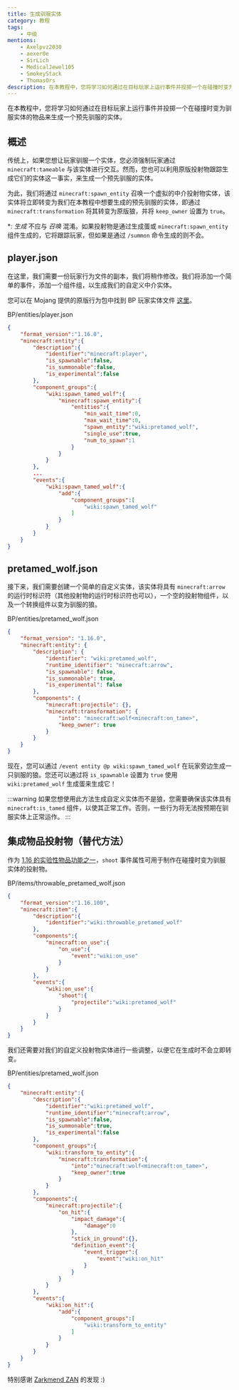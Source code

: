 ```yaml
---
title: 生成驯服实体
category: 教程
tags:
    - 中级
mentions:
    - Axelpvz2030
    - aexer0e
    - SirLich
    - MedicalJewel105
    - SmokeyStack
    - ThomasOrs
description: 在本教程中，您将学习如何通过在目标玩家上运行事件并投掷一个在碰撞时变为驯服实体的物品来生成一个预先驯服的实体。
---
```


在本教程中，您将学习如何通过在目标玩家上运行事件并投掷一个在碰撞时变为驯服实体的物品来生成一个预先驯服的实体。

## 概述

传统上，如果您想让玩家驯服一个实体，您必须强制玩家通过 `minecraft:tameable` 与该实体进行交互。然而，您也可以利用原版投射物跟踪生成它们的实体这一事实，来生成一个预先驯服的实体。

为此，我们将通过 `minecraft:spawn_entity` 召唤一个虚拟的中介投射物实体，该实体将立即转变为我们在本教程中想要生成的预先驯服的实体，即通过 `minecraft:transformation` 将其转变为原版狼，并将 `keep_owner` 设置为 `true`。

\*: _生成_ 不应与 _召唤_ 混淆。如果投射物是通过生成蛋或 `minecraft:spawn_entity` 组件生成的，它将跟踪玩家，但如果是通过 `/summon` 命令生成的则不会。

## player.json

在这里，我们需要一份玩家行为文件的副本，我们将稍作修改。我们将添加一个简单的事件，添加一个组件组，以生成我们的自定义中介实体。

您可以在 Mojang 提供的原版行为包中找到 BP 玩家实体文件 [这里](https://aka.ms/behaviorpacktemplate)。

<CodeHeader>BP/entities/player.json</CodeHeader>

```json
{
    "format_version":"1.16.0",
    "minecraft:entity":{
        "description":{
            "identifier":"minecraft:player",
            "is_spawnable":false,
            "is_summonable":false,
            "is_experimental":false
        },
        "component_groups":{
            "wiki:spawn_tamed_wolf":{
                "minecraft:spawn_entity":{
                    "entities":{
                        "min_wait_time":0,
                        "max_wait_time":0,
                        "spawn_entity":"wiki:pretamed_wolf",
                        "single_use":true,
                        "num_to_spawn":1
                    }
                }
            }
		},
        ...
		"events":{
            "wiki:spawn_tamed_wolf":{
                "add":{
                    "component_groups":[
                        "wiki:spawn_tamed_wolf"
                    ]
                }
            }
        }
    }
}
```

## pretamed_wolf.json

接下来，我们需要创建一个简单的自定义实体，该实体将具有 `minecraft:arrow` 的运行时标识符（其他投射物的运行时标识符也可以），一个空的投射物组件，以及一个转换组件以变为驯服的狼。

<CodeHeader>BP/entities/pretamed_wolf.json</CodeHeader>

```json
{
	"format_version": "1.16.0",
	"minecraft:entity": {
		"description": {
			"identifier": "wiki:pretamed_wolf",
			"runtime_identifier": "minecraft:arrow",
			"is_spawnable": false,
			"is_summonable": true,
			"is_experimental": false
		},
		"components": {
			"minecraft:projectile": {},
			"minecraft:transformation": {
				"into": "minecraft:wolf<minecraft:on_tame>",
				"keep_owner": true
			}
		}
	}
}
```

现在，您可以通过 `/event entity @p wiki:spawn_tamed_wolf` 在玩家旁边生成一只驯服的狼。您还可以通过将 `is_spawnable` 设置为 `true` 使用 `wiki:pretamed_wolf` 生成蛋来生成它！

:::warning
如果您想使用此方法生成自定义实体而不是狼，您需要确保该实体具有 `minecraft:is_tamed` 组件，以使其正常工作。否则，一些行为将无法按预期在驯服实体上正常运作。
:::

## 集成物品投射物（替代方法）

作为 [1.16 的实验性物品功能之一](/items/item-components)，`shoot` 事件属性可用于制作在碰撞时变为驯服实体的投射物。

<CodeHeader>BP/items/throwable_pretamed_wolf.json</CodeHeader>

```json
{
    "format_version":"1.16.100",
    "minecraft:item":{
        "description":{
            "identifier":"wiki:throwable_pretamed_wolf"
        },
        "components":{
            "minecraft:on_use":{
                "on_use":{
                    "event":"wiki:on_use"
                }
            }
        },
        "events":{
            "wiki:on_use":{
                "shoot":{
                    "projectile":"wiki:pretamed_wolf"
                }
            }
        }
    }
}
```

我们还需要对我们的自定义投射物实体进行一些调整，以便它在生成时不会立即转变。

<CodeHeader>BP/entities/pretamed_wolf.json</CodeHeader>

```json
{
    "minecraft:entity":{
        "description":{
            "identifier":"wiki:pretamed_wolf",
            "runtime_identifier":"minecraft:arrow",
            "is_spawnable":false,
            "is_summonable":true,
            "is_experimental":false
        },
        "component_groups":{
            "wiki:transform_to_entity":{
                "minecraft:transformation":{
                    "into":"minecraft:wolf<minecraft:on_tame>",
                    "keep_owner":true
                }
            }
        },
        "components":{
            "minecraft:projectile":{
                "on_hit":{
                    "impact_damage":{
                        "damage":0
                    },
                    "stick_in_ground":{},
                    "definition_event":{
                        "event_trigger":{
                            "event":"wiki:on_hit"
                        }
                    }
                }
            }
        },
        "events":{
            "wiki:on_hit":{
                "add":{
                    "component_groups":[
                        "wiki:transform_to_entity"
                    ]
                }
            }
        }
    }
}
```

特别感谢 [Zarkmend ZAN](https://twitter.com/Zarkmend_ZAN) 的发现 :)